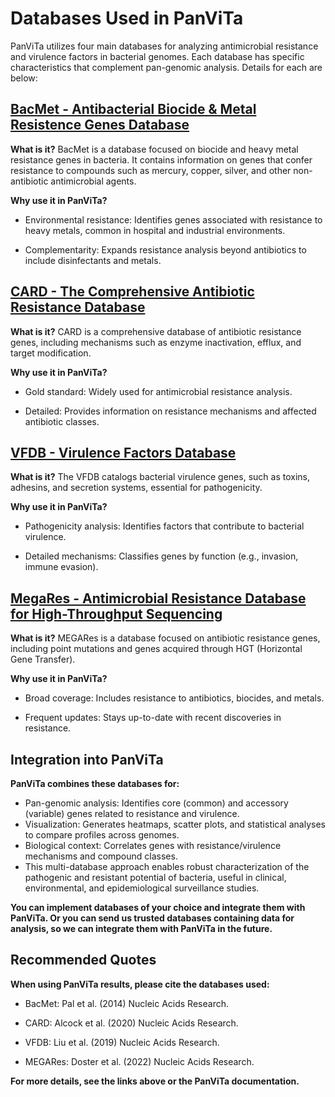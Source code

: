 # Databases Used in PanViTa
PanViTa utilizes four main databases for analyzing antimicrobial resistance and virulence factors in bacterial genomes. 
Each database has specific characteristics that complement pan-genomic analysis. Details for each are below:

## [BacMet - Antibacterial Biocide & Metal Resistence Genes Database](mailto:http://bacmet.biomedicine.gu.se/)

**What is it?**
BacMet is a database focused on biocide and heavy metal resistance genes in bacteria. 
It contains information on genes that confer resistance to compounds such as mercury, copper, silver, and other non-antibiotic antimicrobial agents.

**Why use it in PanViTa?**
- Environmental resistance: Identifies genes associated with resistance to heavy metals, common in hospital and industrial environments.

- Complementarity: Expands resistance analysis beyond antibiotics to include disinfectants and metals.

## [CARD - The Comprehensive Antibiotic Resistance Database](malito:https://card.mcmaster.ca/)

**What is it?**
CARD is a comprehensive database of antibiotic resistance genes, including mechanisms such as enzyme inactivation, efflux, and target modification.

**Why use it in PanViTa?**
- Gold standard: Widely used for antimicrobial resistance analysis.

- Detailed: Provides information on resistance mechanisms and affected antibiotic classes.

## [VFDB - Virulence Factors Database](malito:https://www.mgc.ac.cn/VFs/main.htm)

**What is it?**
The VFDB catalogs bacterial virulence genes, such as toxins, adhesins, and secretion systems, essential for pathogenicity.

**Why use it in PanViTa?**
- Pathogenicity analysis: Identifies factors that contribute to bacterial virulence.

- Detailed mechanisms: Classifies genes by function (e.g., invasion, immune evasion).

## [MegaRes - Antimicrobial Resistance Database for High-Throughput Sequencing](malito:https://www.meglab.org/megares/)

**What is it?**
MEGARes is a database focused on antibiotic resistance genes, including point mutations and genes acquired through HGT (Horizontal Gene Transfer).

**Why use it in PanViTa?**
- Broad coverage: Includes resistance to antibiotics, biocides, and metals.

- Frequent updates: Stays up-to-date with recent discoveries in resistance.

## Integration into PanViTa

**PanViTa combines these databases for:**
- Pan-genomic analysis: Identifies core (common) and accessory (variable) genes related to resistance and virulence.
- Visualization: Generates heatmaps, scatter plots, and statistical analyses to compare profiles across genomes.
- Biological context: Correlates genes with resistance/virulence mechanisms and compound classes.
- This multi-database approach enables robust characterization of the pathogenic and resistant potential of bacteria, useful in clinical, environmental, and epidemiological surveillance studies.

**You can implement databases of your choice and integrate them with PanViTa. Or you can send us trusted databases containing data for analysis, so we can integrate them with PanViTa in the future.**

## Recommended Quotes

**When using PanViTa results, please cite the databases used:**

- BacMet: Pal et al. (2014) Nucleic Acids Research.

- CARD: Alcock et al. (2020) Nucleic Acids Research.

- VFDB: Liu et al. (2019) Nucleic Acids Research.

- MEGARes: Doster et al. (2022) Nucleic Acids Research.

**For more details, see the links above or the PanViTa documentation.**
